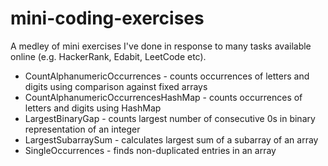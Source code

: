 # mini-coding-exercises
A medley of mini exercises I've done in response to many tasks available online (e.g. HackerRank, Edabit, LeetCode etc).

+ CountAlphanumericOccurrences - counts occurrences of letters and digits using comparison against fixed arrays
+ CountAlphanumericOccurrencesHashMap - counts occurrences of letters and digits using HashMap
+ LargestBinaryGap - counts largest number of consecutive 0s in binary representation of an integer
+ LargestSubarraySum - calculates largest sum of a subarray of an array
+ SingleOccurrences - finds non-duplicated entries in an array
